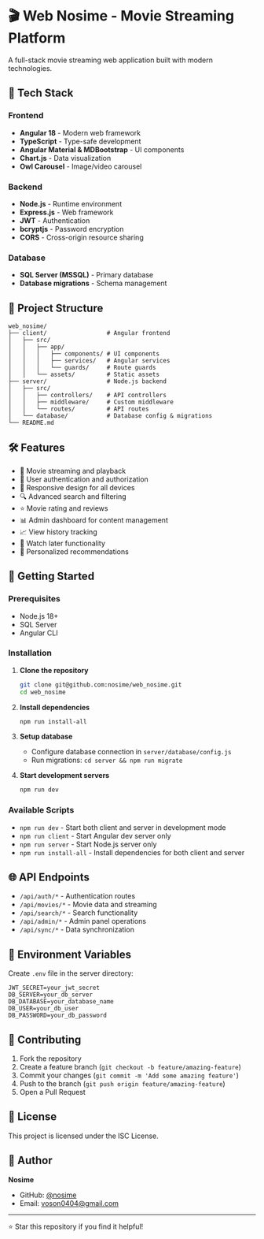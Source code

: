 # 🎬 Web Nosime - Movie Streaming Platform

A full-stack movie streaming web application built with modern technologies.

## 🚀 Tech Stack

### Frontend

- **Angular 18** - Modern web framework
- **TypeScript** - Type-safe development
- **Angular Material & MDBootstrap** - UI components
- **Chart.js** - Data visualization
- **Owl Carousel** - Image/video carousel

### Backend

- **Node.js** - Runtime environment
- **Express.js** - Web framework
- **JWT** - Authentication
- **bcryptjs** - Password encryption
- **CORS** - Cross-origin resource sharing

### Database

- **SQL Server (MSSQL)** - Primary database
- **Database migrations** - Schema management

## 📁 Project Structure

```
web_nosime/
├── client/                 # Angular frontend
│   ├── src/
│   │   ├── app/
│   │   │   ├── components/ # UI components
│   │   │   ├── services/   # Angular services
│   │   │   └── guards/     # Route guards
│   │   └── assets/         # Static assets
├── server/                 # Node.js backend
│   ├── src/
│   │   ├── controllers/    # API controllers
│   │   ├── middleware/     # Custom middleware
│   │   └── routes/         # API routes
│   └── database/           # Database config & migrations
└── README.md
```

## 🛠️ Features

- 🎥 Movie streaming and playback
- 👤 User authentication and authorization
- 📱 Responsive design for all devices
- 🔍 Advanced search and filtering
- ⭐ Movie rating and reviews
- 📊 Admin dashboard for content management
- 📈 View history tracking
- 💾 Watch later functionality
- 🎯 Personalized recommendations

## 🚀 Getting Started

### Prerequisites

- Node.js 18+
- SQL Server
- Angular CLI

### Installation

1. **Clone the repository**

   ```bash
   git clone git@github.com:nosime/web_nosime.git
   cd web_nosime
   ```

2. **Install dependencies**

   ```bash
   npm run install-all
   ```

3. **Setup database**

   - Configure database connection in `server/database/config.js`
   - Run migrations: `cd server && npm run migrate`

4. **Start development servers**
   ```bash
   npm run dev
   ```

### Available Scripts

- `npm run dev` - Start both client and server in development mode
- `npm run client` - Start Angular dev server only
- `npm run server` - Start Node.js server only
- `npm run install-all` - Install dependencies for both client and server

## 🌐 API Endpoints

- `/api/auth/*` - Authentication routes
- `/api/movies/*` - Movie data and streaming
- `/api/search/*` - Search functionality
- `/api/admin/*` - Admin panel operations
- `/api/sync/*` - Data synchronization

## 🔐 Environment Variables

Create `.env` file in the server directory:

```env
JWT_SECRET=your_jwt_secret
DB_SERVER=your_db_server
DB_DATABASE=your_database_name
DB_USER=your_db_user
DB_PASSWORD=your_db_password
```

## 🤝 Contributing

1. Fork the repository
2. Create a feature branch (`git checkout -b feature/amazing-feature`)
3. Commit your changes (`git commit -m 'Add some amazing feature'`)
4. Push to the branch (`git push origin feature/amazing-feature`)
5. Open a Pull Request

## 📄 License

This project is licensed under the ISC License.

## 👤 Author

**Nosime**

- GitHub: [@nosime](https://github.com/nosime)
- Email: voson0404@gmail.com

---

⭐ Star this repository if you find it helpful!
